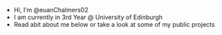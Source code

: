 - Hi, I’m @euanChalmers02
- I am currently in 3rd Year @ University of Edinburgh
- Read abit about me below or take a look at some of my public projects


<!---
euanChalmers02/euanChalmers02 is a ✨ special ✨ repository because its `README.md` (this file) appears on your GitHub profile.
You can click the Preview link to take a look at your changes.
--->
